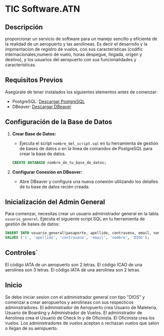# TIC Software.ATN

## Descripción
proporcionar un servicio de software para un manejo sencillo y eficiente de la realidad de un aeropuerto y las aerolineas.
Es decir el desarrollo y la impmentacion de registro de vuelos, con sus caracteristicas 
(codific internacionales,numero de vuelo,  horas despegue, llegada, origen y destino),
y los usuarios del aeropuerto con sus funcionalidades y caracteristicas. 

## Requisitos Previos
Asegúrate de tener instalados los siguientes elementos antes de comenzar:

- PostgreSQL: [Descargar PostgreSQL](https://www.postgresql.org/download/)
- DBeaver: [Descargar DBeaver](https://dbeaver.io/download/)

## Configuración de la Base de Datos
1. **Crear Base de Datos:**
   - Ejecuta el script `nombre_del_script.sql` en tu herramienta de gestión de bases de datos o en la línea de comandos de PostgreSQL para crear la base de datos.

    ```sql
    CREATE DATABASE nombre_de_tu_base_de_datos;
    ```

2. **Configurar Conexión en DBeaver:**
   - Abre DBeaver y configura una nueva conexión utilizando los detalles de tu base de datos recién creada.

## Inicialización del Admin General
Para comenzar, necesitas crear un usuario administrador general en la tabla `usuario_general`. 
Ejecuta el siguiente script SQL en tu herramienta de gestión de bases de datos:

```sql
INSERT INTO usuario_general(pasaporte, apellido, contrasena, email, nombre, tipo)
VALUES ('1', 'apellido', 'contrasena', 'email', 'nombre', 'DIOS');
```

## Controles`

El código IATA de un aeropuerto son 2 letras.
El código ICAO de una aerolínea son 3 letras.
El código IATA de una aerolínea son 2 letras.

## Inicio
Se debe iniciar sesion con el administrador general con tipo "DIOS" y comenzar a crear aeropuertos y aerolineas con sus respecticos administradores.
El administrador de Aeropuerto crea Usuario de Maleteria, Usuario de Boarding y Administrador de Vuelos.
El administrador de Aerolinea crea el Usuario de Check In y de Oficinista.
El Oficinista crea los vuelos.
Los administradores de vuelos aceptan o rechazan vuelos que salon o llegan de su aeropuerto.
